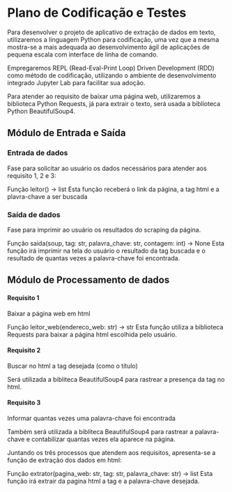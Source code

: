 # Plano de Codificação e Testes


Para desenvolver o projeto de aplicativo de extração de dados em texto, utilizaremos a linguagem Python para codificação, uma vez que a mesma mostra-se a mais adequada ao desenvolvimento ágil de aplicações de pequena escala com interface de linha de comando.

Empregaremos REPL (Read-Eval-Print Loop) Driven Development (RDD) como método de codificação, utilizando o ambiente de desenvolvimento integrado Jupyter Lab para facilitar sua adoção.

Para atender ao requisito de baixar uma página web, utilizaremos a biblioteca Python Requests, já para extrair o texto, será usada a biblioteca Python BeautifulSoup4.


## Módulo de Entrada e Saída

### Entrada de dados

Fase para solicitar ao usuário os dados necessários para atender aos requisito 1, 2 e 3:

Função leitor() -> list
Esta função receberá o link da página, a tag html e a plavra-chave a ser buscada

### Saída de dados

Fase para imprimir ao usuário os resultados do scraping da página.

Função saida(soup, tag: str, palavra_chave: str, contagem: int) -> None
Esta função irá imprimir na tela do usuário o resultado da tag buscada e o resultado de quantas vezes a palavra-chave foi encontrada.

## Módulo de Processamento de dados

#### Requisito 1

Baixar a página web em html

Função leitor_web(endereco_web: str) -> str
Esta função utiliza a biblioteca Requests para baixar a página html escolhida pelo usuário.

#### Requisito 2
Buscar no html a tag desejada (como o título)

Será utilizada a bibliteca BeautifulSoup4 para rastrear a presença da tag no html.

#### Requisito 3
Informar quantas vezes uma palavra-chave foi encontrada

Também será utilizada a bibliteca BeautifulSoup4 para rastrear a palavra-chave e contabilizar quantas vezes ela aparece na página.


Juntando os três processos que atendem aos requisitos, apresenta-se a função de extração dos dados em html:

Função extrator(pagina_web: str, tag: str, palavra_chave: str) -> list
Esta função irá extrair da pagina html a tag e a palavra-chave desejada.
  


